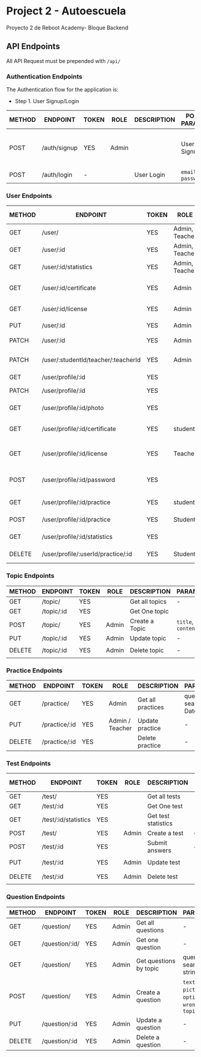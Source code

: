 # Project 2 - Autoescuela
Proyecto 2 de Reboot Academy- Bloque Backend

## API Endpoints

All API Request must be prepended with `/api/`


### Authentication Endpoints

The Authentication flow for the application is:

- Step 1. User Signup/Login

METHOD | ENDPOINT         | TOKEN | ROLE | DESCRIPTION              | POST PARAMS                                     | RETURNS
-------|------------------|-------|------|--------------------|-------------------------------------------------|--------------------
POST   | /auth/signup     | YES   | Admin| |User Signup              | `name`, `lastName`, `email`, `password`, `address`, `dni`, `expireDate`,`birthDate`, `phone`  | `token`
POST   | /auth/login      | -     | |User Login               | `email`, `password`                             | `token`

### User Endpoints
METHOD | ENDPOINT         | TOKEN | ROLE | DESCRIPTION              | POST PARAMS                                     | RETURNS
-------|------------------|-------|------|--------------------|-------------------------------------------------|--------------------
GET   | /user/     | YES     | Admin, Teacher |Get all users            | -  | `profile`
GET   | /user/:id     | YES     | Admin, Teacher | Get one user            | -  | `profile`
GET   | /user/:id/statistics     | YES     | Admin, Teacher | Get User Statistics            | -  | `max score`, `tries`
GET   | /user/:id/certificate    | YES     | Admin | Get User Medical Certificate            | -  | `static file`
GET   | /user/:id/license    | YES     | Admin | Get User Driver License            | -  | `static file`
PUT   | /user/:id     | YES     | Admin |Update user            | -  | `message`, `profile`
PATCH | /user/:id     | YES     | Admin |Delete user             | -  | `student deleted`
PATCH| /user/:studentId/teacher/:teacherId   | YES     | Admin |Assignt teacher to student           | -  | `Teacher X assigned to Y`
GET   | /user/profile/:id    | YES     | | Get My Profile            | - | `profile`
PATCH   | /user/profile/:id    | YES     | | Update My Profile            | - | `profile`
GET   | /user/profile/:id/photo    | YES     | | Get my Profile Picture           | - | `static file`
GET   | /user/profile/:id/certificate    | YES     |student| Get My Medical Certificate            | - | `static file`
GET   | /user/profile/:id/license    | YES     |Teacher| Get My Driving License           | - | `static file`
POST   | /user/profile/:id/password    | YES     | | Change my password            | `current password`, `new password` | `password changed`
GET   | /user/profile/:id/practice   | YES    | student| Get all my practices       |  | `practice`
POST   | /user/profile/:id/practice     | YES   | Student | Create a practice         | `startTime`, `date` | `practice created`
GET   | /user/profile/:id/statistics   | YES   |  | Get my statistics       |   | `statistics`
DELETE |  /user/profile/:userId/practice/:id     | YES   | Student | Delete own practice         |  | `practice deleted`

### Topic Endpoints
METHOD | ENDPOINT         | TOKEN | ROLE | DESCRIPTION              | PARAMS                                     | RETURNS
-------|------------------|-------|------|--------------------|-------------------------------------------------|--------------------
GET   | /topic/     | YES     | |Get all topics           | -  | `topics`
GET   | /topic/:id    | YES     | |Get One topic          |   | `topic`
POST   | /topic/     | YES     | Admin|Create a Topic         | `title`, `content`  | `topic`
PUT   | /topic/:id     | YES     | Admin |Update topic              | -  | `topic`
DELETE  | /topic/:id     | YES     | Admin |Delete topic              | -  | `Topic deleted`

### Practice Endpoints

METHOD | ENDPOINT         | TOKEN | ROLE | DESCRIPTION              | PARAMS                                     | RETURNS
-------|------------------|-------|------|--------------------|-------------------------------------------------|--------------------
GET   | /practice/    | YES   | Admin  | Get all practices         | query: search Date  | `practice`
PUT   | /practice/:id     | YES   | Admin / Teacher | Update practice              | -  | `practice updated`
DELETE   | /practice/:id     | YES     | | Delete practice              | -  | `practice deleted`


### Test Endpoints
METHOD | ENDPOINT         | TOKEN | ROLE| DESCRIPTION              | POST PARAMS                                     | RETURNS
-------|------------------|-------|-----|--------------------------|-------------------------------------------------|--------------------
GET   | /test/     | YES     | | Get all tests           | -  | `tests`
GET   | /test/:id     | YES     | | Get One test        | -  | `test`
GET   | /test/:id/statistics     | YES     | | Get test statistics       | -  | `test statistics`
POST   | /test/     | YES     | Admin |Create a test         | `questions`  | `test`
POST   | /test/:id     | YES     | | Submit answers        | `answers`  | `results`
PUT   | /test/:id     | YES     | Admin |Update test             | -  | `test updated`
DELETE  | /test/:id     | YES     | Admin |Delete test            | -  | `Test deleted`

### Question Endpoints
METHOD | ENDPOINT         | TOKEN |ROLE| DESCRIPTION              | PARAMS                                     | RETURNS
-------|------------------|-------|----|--------------------------|-------------------------------------------------|--------------------
GET   | /question/     | YES     | Admin | Get all questions           | -  | `questions`
GET   | /question/:id/     | YES     | Admin | Get one question           | -  | `question`
GET   | /question/      | YES | Admin | Get questions by topic      | query: search string  | `questions`
POST   | /question/     | YES     | Admin | Create a question        | `text`, `picture`, `options`, `wrong`, `topic` | `question`
PUT   | /question/:id     | YES     | Admin |Update a question            | -  | `question updated`
DELETE  | /question/:id     | YES     | Admin |Delete a question            | -  | `Question deleted`
